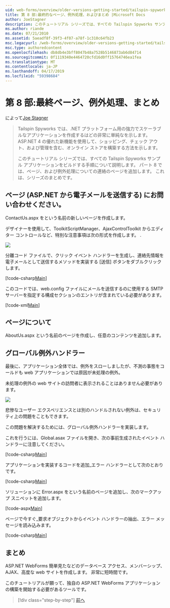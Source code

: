 ```yaml
---
uid: web-forms/overview/older-versions-getting-started/tailspin-spyworks/tailspin-spyworks-part-8
title: 第 8 部:最終的なページ、例外処理、およびまとめ |Microsoft Docs
author: JoeStagner
description: このチュートリアル シリーズでは、すべての Tailspin Spyworks サンプル アプリケーションをビルドする手順について説明します。 パート 8 では、ページ、および例外に関する、連絡先ページを追加します.
ms.author: riande
ms.date: 07/21/2010
ms.assetid: 5aeadf8f-39f3-4f07-a78f-1c310c64fb23
msc.legacyurl: /web-forms/overview/older-versions-getting-started/tailspin-spyworks/tailspin-spyworks-part-8
msc.type: authoredcontent
ms.openlocfilehash: db8db4e3bff8047b48a7528b5146873ab6d84714
ms.sourcegitcommit: 0f1119340e4464720cfd16d0ff15764746ea1fea
ms.translationtype: MT
ms.contentlocale: ja-JP
ms.lasthandoff: 04/17/2019
ms.locfileid: "59398684"
---
```

# <a name="part-8-final-pages-exception-handling-and-conclusion"></a>第 8 部:最終ページ、例外処理、まとめ

によって[Joe Stagner](https://github.com/JoeStagner)

> Tailspin Spyworks では、.NET プラットフォーム用の強力でスケーラブルなアプリケーションを作成するはどの非常に単純なを示します。 ASP.NET 4 の優れた新機能を使用して、ショッピング、チェック アウト、および管理を含む、オンライン ストアを構築する方法を示します。
> 
> このチュートリアル シリーズでは、すべての Tailspin Spyworks サンプル アプリケーションをビルドする手順について説明します。 パート 8 では、ページ、および例外処理についての連絡のページを追加します。 これは、シリーズのまとめです。


## <a id="_Toc260221680"></a>  ページ (ASP.NET から電子メールを送信する) にお問い合わせください。

ContactUs.aspx をという名前の新しいページを作成します。

デザイナーを使用して、ToolkitScriptManager、AjaxControlToolkit からエディター コントロールなど、特別な注意事項は次の形式を作成します。 .

![](tailspin-spyworks-part-8/_static/image1.jpg)

分離コード ファイルで、クリック イベント ハンドラーを生成し、連絡先情報を電子メールとして送信するメソッドを実装する [送信] ボタンをダブルクリックします。

[!code-csharp[Main](tailspin-spyworks-part-8/samples/sample1.cs)]

このコードでは、web.config ファイルにメールを送信するのに使用する SMTP サーバーを指定する構成セクションのエントリが含まれている必要があります。

[!code-xml[Main](tailspin-spyworks-part-8/samples/sample2.xml)]

## <a id="_Toc260221681"></a>  ページについて

AboutUs.aspx という名前のページを作成し、任意のコンテンツを追加します。

## <a id="_Toc260221682"></a>  グローバル例外ハンドラー

最後に、アプリケーション全体では、例外をスローしましたが、不測の事態をコールドも web アプリケーションでは原因が未処理の例外。

未処理の例外の web サイトの訪問者に表示されることはありません必要があります。

![](tailspin-spyworks-part-8/_static/image2.jpg)

悲惨なユーザー エクスペリエンスとは別のハンドルされない例外は、セキュリティ上の問題をこともできます。

この問題を解決するためには、グローバル例外ハンドラーを実装します。

これを行うには、Global.asax ファイルを開き、次の事前生成されたイベント ハンドラーに注意してください。

[!code-csharp[Main](tailspin-spyworks-part-8/samples/sample3.cs)]

アプリケーションを実装するコードを追加\_エラー ハンドラーとして次のとおりです。

[!code-csharp[Main](tailspin-spyworks-part-8/samples/sample4.cs)]

ソリューションに Error.aspx をという名前のページを追加し、次のマークアップ スニペットを追加します。

[!code-aspx[Main](tailspin-spyworks-part-8/samples/sample5.aspx)]

ページで今すぐ\_要求オブジェクトからイベント ハンドラーの抽出、エラー メッセージを読み込みます。

[!code-csharp[Main](tailspin-spyworks-part-8/samples/sample6.cs)]

## <a id="_Toc260221683"></a>  まとめ

ASP.NET WebForms 簡単見たなどのデータベース アクセス、メンバーシップ、AJAX、高度な web サイトを作成します。 非常に短時間です。

このチュートリアルが願って、独自の ASP.NET WebForms アプリケーションの構築を開始する必要があるツールです。

> [!div class="step-by-step"]
> [前へ](tailspin-spyworks-part-7.md)
